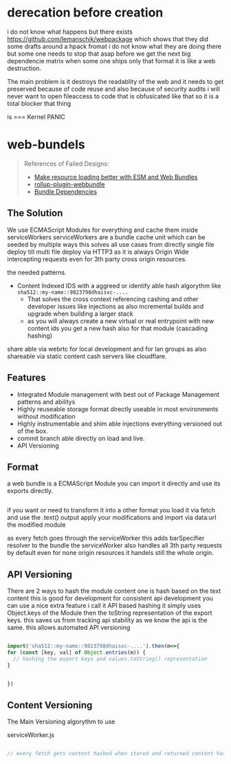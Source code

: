 # derecation before creation 
i do not know what happens but there exists https://github.com/lemanschik/webpackage which shows that they did some drafts around a hpack fromat 
i do not know what they are doing there but some one needs to stop that asap before we get the next big dependencie matrix 
when some one ships only that format it is like a web destruction.  

The main problem is it destroys the readablity of the web and it needs to get preserved because of code reuse and also because of security audits
i will never want to open fileaccess to code that is obfusicated like that so it is a total blocker that thing

is === Kernel PANIC

# web-bundels

> References of Failed Designs:
> 
> * [Make resource loading better with ESM and Web Bundles](https://docs.google.com/document/d/1ynJTJTdhs1t5awscawO7jomcJwsm_FnSN-qxEvbpqyM/edit?resourcekey=0-i88WuDArpBpCGihCKUuGRw)
> * [rollup-plugin-webbundle](https://github.com/GoogleChromeLabs/rollup-plugin-webbundle)
> * [Bundle Dependencies](https://github.com/WICG/webpackage/blob/main/extensions/proposals/dependencies-section.md)

## The Solution
We use ECMAScript Modules for everything and cache them inside serviceWorkers serviceWorkers are a bundle cache unit which can be seeded by multiple ways
this solves all use cases from directly single file deploy till multi file deploy via HTTP3 as it is always Origin Wide intercepting requests even for 3th party cross origin resources.

the needed patterns.

- Content Indexed IDS with a aggreed or identify able hash algorythm like ```sha512::my-name::9823798dhaisxc-....```
  - That solves the cross context referencing cashing and other developer issues like injections as also incremental builds and upgrade when building a larger stack
  - as you will always create a new virtual or real entrypoint with new content ids you get a new hash also for that module (cascading hashing)
  
share able via webrtc for local development and for lan groups as also shareable via static content cash servers like cloudflare. 

## Features
- Integrated Module management with best out of Package Management patterns and abilitys
- Highly reuseable storage format directly useable in most environments without modification
- Highly instrumentable and shim able injections everything versioned out of the box.
- commit branch able directly on load and live. 
- API Versioning


## Format
a web bundle is a ECMAScript Module you can import it directly and use its exports directly. 
```js


```

if you want or need to transform it into a other format you load it via fetch and use the .text() output apply your modifications and import via data:url the modified module

as every fetch goes through the serviceWorker this adds barSpecifier resolver to the bundle the serviceWorker also handles all 3th party requests by default even for none origin resources it handels still the whole origin.

## API Versioning
There are 2 ways to hash the module content one is hash based on the text content this is good for development for consistent api development you can use a nice extra feature i call it API based hashing it simply uses Object.keys of the Module then the toString representation of the export keys. 
this saves us from tracking api stability as we know the api is the same. this allows automated API versioning

```js

import('sha512::my-name::9823798dhaisxc-....').then(m=>{
for (const [key, val] of Object.entries(m)) {
  // hashing the export keys and values.toString() representation 
}


})
```



## Content Versioning
The Main Versioning algorythm to use 

serviceWorker.js
```js

// every fetch gets content hashed when stored and returned content hashed also add map for the content hashed items

```
